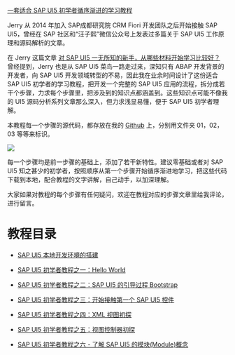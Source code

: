 [一套适合 SAP UI5 初学者循序渐进的学习教程](https://blog.csdn.net/i042416/category_11395500.html)

Jerry 从 2014 年加入 SAP成都研究院 CRM Fiori 开发团队之后开始接触 SAP UI5，曾经在 SAP 社区和“汪子熙”微信公众号上发表过多篇关于 SAP UI5 工作原理和源码解析的文章。

在 Jerry 这篇文章 [对 SAP UI5 一无所知的新手，从哪些材料开始学习比较好？](https://blog.csdn.net/i042416/article/details/116347763) 曾经提到，Jerry 也是从 SAP UI5 菜鸟一路走过来，深知只有 ABAP 开发背景的开发者，向 SAP UI5 开发领域转型的不易，因此我在业余时间设计了这份适合 SAP UI5 初学者的学习教程，把开发一个完整的 SAP UI5 应用的流程，拆分成若干个步骤，力求每个步骤里，把涉及到的知识点都涵盖到。这些知识点可能不像我的 UI5 源码分析系列文章那么深入，但力求浅显易懂，便于 SAP UI5 初学者理解。

本教程每一个步骤的源代码，都存放在我的 [Github](https://github.com/wangzixi-diablo/ui5-tutorial) 上，分别用文件夹 01，02，03 等等来标识。

![](https://img-blog.csdnimg.cn/img_convert/c7bad3447ae1849d56da2f9ae2f4a6e8.png)

每一个步骤均是前一步骤的基础上，添加了若干新特性。建议零基础或者对 SAP UI5 知之甚少的初学者，按照顺序从第一个步骤开始循序渐进地学习，把这些代码下载到本地，配合教程的文字讲解，自己动手，以加深理解。

大家如果对教程的每个步骤有任何疑问，欢迎在教程对应的步骤文章里给我评论，进行留言。

# 教程目录

* [SAP UI5 本地开发环境的搭建](https://jerry.blog.csdn.net/article/details/120611706)

* [SAP UI5 初学者教程之一：Hello World](https://jerry.blog.csdn.net/article/details/120612455)

* [SAP UI5 初学者教程之二：SAP UI5 的引导过程 Bootstrap](https://jerry.blog.csdn.net/article/details/120614665)

* [SAP UI5 初学者教程之三：开始接触第一个 SAP UI5 控件](https://jerry.blog.csdn.net/article/details/120619615)

* [SAP UI5 初学者教程之四：XML 视图初探](https://jerry.blog.csdn.net/article/details/120642096)

* [SAP UI5 初学者教程之五：视图控制器初探](https://jerry.blog.csdn.net/article/details/120669241)

* [SAP UI5 初学者教程之六 - 了解 SAP UI5 的模块(Module)概念](https://jerry.blog.csdn.net/article/details/120680451)